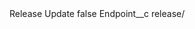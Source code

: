 <?xml version="1.0" encoding="UTF-8"?>
<CustomMetadata xmlns="http://soap.sforce.com/2006/04/metadata" xmlns:xsi="http://www.w3.org/2001/XMLSchema-instance" xmlns:xsd="http://www.w3.org/2001/XMLSchema">
    <label>Release Update</label>
    <protected>false</protected>
    <values>
        <field>Endpoint__c</field>
        <value xsi:type="xsd:string">release/</value>
    </values>
</CustomMetadata>
